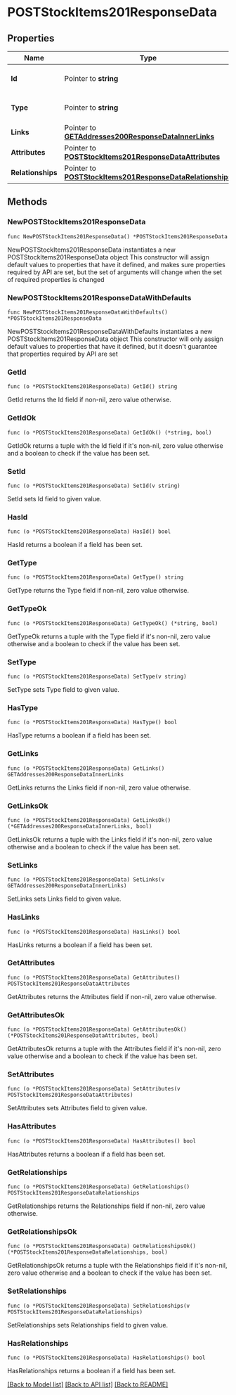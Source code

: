 # POSTStockItems201ResponseData

## Properties

Name | Type | Description | Notes
------------ | ------------- | ------------- | -------------
**Id** | Pointer to **string** | The resource&#39;s id | [optional] 
**Type** | Pointer to **string** | The resource&#39;s type | [optional] [default to "stock_items"]
**Links** | Pointer to [**GETAddresses200ResponseDataInnerLinks**](GETAddresses200ResponseDataInnerLinks.md) |  | [optional] 
**Attributes** | Pointer to [**POSTStockItems201ResponseDataAttributes**](POSTStockItems201ResponseDataAttributes.md) |  | [optional] 
**Relationships** | Pointer to [**POSTStockItems201ResponseDataRelationships**](POSTStockItems201ResponseDataRelationships.md) |  | [optional] 

## Methods

### NewPOSTStockItems201ResponseData

`func NewPOSTStockItems201ResponseData() *POSTStockItems201ResponseData`

NewPOSTStockItems201ResponseData instantiates a new POSTStockItems201ResponseData object
This constructor will assign default values to properties that have it defined,
and makes sure properties required by API are set, but the set of arguments
will change when the set of required properties is changed

### NewPOSTStockItems201ResponseDataWithDefaults

`func NewPOSTStockItems201ResponseDataWithDefaults() *POSTStockItems201ResponseData`

NewPOSTStockItems201ResponseDataWithDefaults instantiates a new POSTStockItems201ResponseData object
This constructor will only assign default values to properties that have it defined,
but it doesn't guarantee that properties required by API are set

### GetId

`func (o *POSTStockItems201ResponseData) GetId() string`

GetId returns the Id field if non-nil, zero value otherwise.

### GetIdOk

`func (o *POSTStockItems201ResponseData) GetIdOk() (*string, bool)`

GetIdOk returns a tuple with the Id field if it's non-nil, zero value otherwise
and a boolean to check if the value has been set.

### SetId

`func (o *POSTStockItems201ResponseData) SetId(v string)`

SetId sets Id field to given value.

### HasId

`func (o *POSTStockItems201ResponseData) HasId() bool`

HasId returns a boolean if a field has been set.

### GetType

`func (o *POSTStockItems201ResponseData) GetType() string`

GetType returns the Type field if non-nil, zero value otherwise.

### GetTypeOk

`func (o *POSTStockItems201ResponseData) GetTypeOk() (*string, bool)`

GetTypeOk returns a tuple with the Type field if it's non-nil, zero value otherwise
and a boolean to check if the value has been set.

### SetType

`func (o *POSTStockItems201ResponseData) SetType(v string)`

SetType sets Type field to given value.

### HasType

`func (o *POSTStockItems201ResponseData) HasType() bool`

HasType returns a boolean if a field has been set.

### GetLinks

`func (o *POSTStockItems201ResponseData) GetLinks() GETAddresses200ResponseDataInnerLinks`

GetLinks returns the Links field if non-nil, zero value otherwise.

### GetLinksOk

`func (o *POSTStockItems201ResponseData) GetLinksOk() (*GETAddresses200ResponseDataInnerLinks, bool)`

GetLinksOk returns a tuple with the Links field if it's non-nil, zero value otherwise
and a boolean to check if the value has been set.

### SetLinks

`func (o *POSTStockItems201ResponseData) SetLinks(v GETAddresses200ResponseDataInnerLinks)`

SetLinks sets Links field to given value.

### HasLinks

`func (o *POSTStockItems201ResponseData) HasLinks() bool`

HasLinks returns a boolean if a field has been set.

### GetAttributes

`func (o *POSTStockItems201ResponseData) GetAttributes() POSTStockItems201ResponseDataAttributes`

GetAttributes returns the Attributes field if non-nil, zero value otherwise.

### GetAttributesOk

`func (o *POSTStockItems201ResponseData) GetAttributesOk() (*POSTStockItems201ResponseDataAttributes, bool)`

GetAttributesOk returns a tuple with the Attributes field if it's non-nil, zero value otherwise
and a boolean to check if the value has been set.

### SetAttributes

`func (o *POSTStockItems201ResponseData) SetAttributes(v POSTStockItems201ResponseDataAttributes)`

SetAttributes sets Attributes field to given value.

### HasAttributes

`func (o *POSTStockItems201ResponseData) HasAttributes() bool`

HasAttributes returns a boolean if a field has been set.

### GetRelationships

`func (o *POSTStockItems201ResponseData) GetRelationships() POSTStockItems201ResponseDataRelationships`

GetRelationships returns the Relationships field if non-nil, zero value otherwise.

### GetRelationshipsOk

`func (o *POSTStockItems201ResponseData) GetRelationshipsOk() (*POSTStockItems201ResponseDataRelationships, bool)`

GetRelationshipsOk returns a tuple with the Relationships field if it's non-nil, zero value otherwise
and a boolean to check if the value has been set.

### SetRelationships

`func (o *POSTStockItems201ResponseData) SetRelationships(v POSTStockItems201ResponseDataRelationships)`

SetRelationships sets Relationships field to given value.

### HasRelationships

`func (o *POSTStockItems201ResponseData) HasRelationships() bool`

HasRelationships returns a boolean if a field has been set.


[[Back to Model list]](../README.md#documentation-for-models) [[Back to API list]](../README.md#documentation-for-api-endpoints) [[Back to README]](../README.md)


